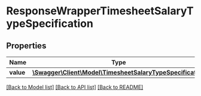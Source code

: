 # ResponseWrapperTimesheetSalaryTypeSpecification

## Properties
Name | Type | Description | Notes
------------ | ------------- | ------------- | -------------
**value** | [**\Swagger\Client\Model\TimesheetSalaryTypeSpecification**](TimesheetSalaryTypeSpecification.md) |  | [optional] 

[[Back to Model list]](../README.md#documentation-for-models) [[Back to API list]](../README.md#documentation-for-api-endpoints) [[Back to README]](../README.md)


